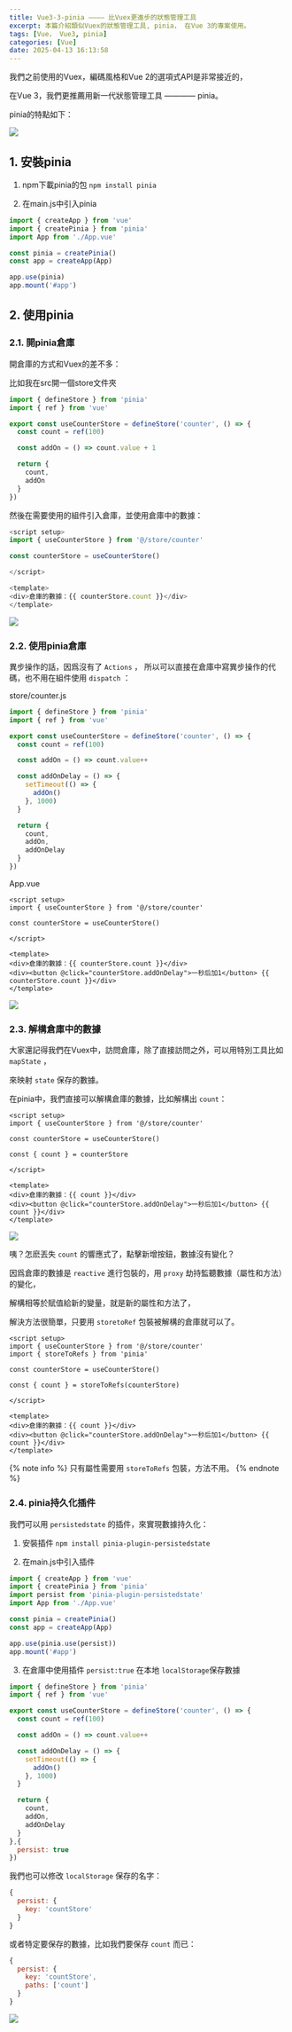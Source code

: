 ```yaml
---
title: Vue3-3-pinia ———— 比Vuex更進步的狀態管理工具
excerpt: 本篇介紹類似Vuex的狀態管理工具, pinia， 在Vue 3的專案使用。
tags: [Vue， Vue3, pinia]
categories: [Vue]
date: 2025-04-13 16:13:58
---
```


我們之前使用的Vuex，編碼風格和Vue 2的選項式API是非常接近的，

在Vue 3，我們更推薦用新一代狀態管理工具 ———— pinia。

pinia的特點如下：

![](/img/Vue/Vue3/Vue3-3-1.png) 


## 1. 安裝pinia

1. npm下載pinia的包
`npm install pinia`

2. 在main.js中引入pinia
```js
import { createApp } from 'vue'
import { createPinia } from 'pinia'
import App from './App.vue'

const pinia = createPinia()
const app = createApp(App)

app.use(pinia)
app.mount('#app')
```

## 2. 使用pinia
### 2.1. 開pinia倉庫
開倉庫的方式和Vuex的差不多：

比如我在src開一個store文件夾

```js
import { defineStore } from 'pinia'
import { ref } from 'vue'

export const useCounterStore = defineStore('counter', () => {
  const count = ref(100)

  const addOn = () => count.value + 1

  return {
    count,
    addOn
  }
})
```

然後在需要使用的組件引入倉庫，並使用倉庫中的數據：

```js
<script setup>
import { useCounterStore } from '@/store/counter'

const counterStore = useCounterStore()

</script>

<template>
<div>倉庫的數據：{{ counterStore.count }}</div>
</template>
```

![](/img/Vue/Vue3/Vue3-3-2.png) 


### 2.2. 使用pinia倉庫

異步操作的話，因爲沒有了 `Actions` ， 所以可以直接在倉庫中寫異步操作的代碼，也不用在組件使用 `dispatch` ：

store/counter.js
```js
import { defineStore } from 'pinia'
import { ref } from 'vue'

export const useCounterStore = defineStore('counter', () => {
  const count = ref(100)

  const addOn = () => count.value++

  const addOnDelay = () => {
    setTimeout(() => {
      addOn()
    }, 1000)
  }

  return {
    count,
    addOn,
    addOnDelay
  }
})
```

App.vue
```vue
<script setup>
import { useCounterStore } from '@/store/counter'

const counterStore = useCounterStore()

</script>

<template>
<div>倉庫的數據：{{ counterStore.count }}</div>
<div><button @click="counterStore.addOnDelay">一秒后加1</button> {{ counterStore.count }}</div>
</template>
```

![](/img/Vue/Vue3/Vue3-3-3.png) 

### 2.3. 解構倉庫中的數據
大家還記得我們在Vuex中，訪問倉庫，除了直接訪問之外，可以用特別工具比如 `mapState` ，

來映射 `state` 保存的數據。

在pinia中，我們直接可以解構倉庫的數據，比如解構出 `count`：

```vue
<script setup>
import { useCounterStore } from '@/store/counter'

const counterStore = useCounterStore()

const { count } = counterStore

</script>

<template>
<div>倉庫的數據：{{ count }}</div>
<div><button @click="counterStore.addOnDelay">一秒后加1</button> {{ count }}</div>
</template>
```

![](/img/Vue/Vue3/Vue3-3-4.png) 

咦？怎麽丟失 `count` 的響應式了，點擊新增按鈕，數據沒有變化？

因爲倉庫的數據是 `reactive` 進行包裝的，用 `proxy` 劫持監聽數據（屬性和方法）的變化，

解構相等於賦值給新的變量，就是新的屬性和方法了，

解決方法很簡單，只要用 `storetoRef` 包裝被解構的倉庫就可以了。

```vue
<script setup>
import { useCounterStore } from '@/store/counter'
import { storeToRefs } from 'pinia'

const counterStore = useCounterStore()

const { count } = storeToRefs(counterStore)

</script>

<template>
<div>倉庫的數據：{{ count }}</div>
<div><button @click="counterStore.addOnDelay">一秒后加1</button> {{ count }}</div>
</template>

```

{% note info %}
只有屬性需要用 `storeToRefs` 包裝，方法不用。
{% endnote %}


### 2.4. pinia持久化插件
我們可以用 `persistedstate` 的插件，來實現數據持久化：

1. 安裝插件
`npm install pinia-plugin-persistedstate`

2. 在main.js中引入插件
```js
import { createApp } from 'vue'
import { createPinia } from 'pinia'
import persist from 'pinia-plugin-persistedstate'
import App from './App.vue'

const pinia = createPinia()
const app = createApp(App)

app.use(pinia.use(persist))
app.mount('#app')
```

3. 在倉庫中使用插件 `persist:true` 在本地 `localStorage`保存數據
```js
import { defineStore } from 'pinia'
import { ref } from 'vue'

export const useCounterStore = defineStore('counter', () => {
  const count = ref(100)

  const addOn = () => count.value++

  const addOnDelay = () => {
    setTimeout(() => {
      addOn()
    }, 1000)
  }

  return {
    count,
    addOn,
    addOnDelay
  }
},{
  persist: true
})
```

我們也可以修改 `localStorage` 保存的名字：
```js
{
  persist: {
    key: 'countStore'
  }
}
```

或者特定要保存的數據，比如我們要保存 `count` 而已：
```js
{
  persist: {
    key: 'countStore',
    paths: ['count']
  }
}
```

![](/img/Vue/Vue3/Vue3-3-5.png) 